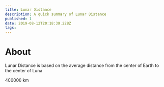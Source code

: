 ```yaml
---
title: Lunar Distance
description: A quick summary of Lunar Distance
published: 1
date: 2019-08-12T20:18:30.228Z
tags: 
---
```


# About
Lunar Distance is based on the average distance from the center of Earth to the center of Luna

400000 km